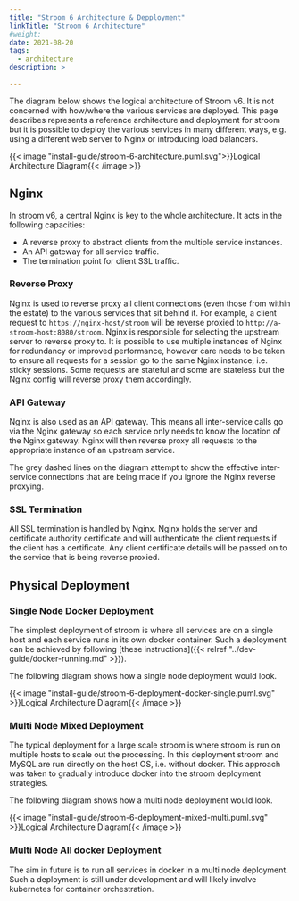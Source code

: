 ```yaml
---
title: "Stroom 6 Architecture & Depployment"
linkTitle: "Stroom 6 Architecture"
#weight:
date: 2021-08-20
tags: 
  - architecture
description: >
  
---
```


The diagram below shows the logical architecture of Stroom v6.
It is not concerned with how/where the various services are deployed.
This page describes represents a reference architecture and deployment for stroom but it is possible to deploy the various services in many different ways, e.g. using a different web server to Nginx or introducing load balancers.

{{< image "install-guide/stroom-6-architecture.puml.svg">}}Logical Architecture Diagram{{< /image >}}


## Nginx

In stroom v6, a central Nginx is key to the whole architecture.
It acts in the following capacities:

* A reverse proxy to abstract clients from the multiple service instances.
* An API gateway for all service traffic.
* The termination point for client SSL traffic.

### Reverse Proxy

Nginx is used to reverse proxy all client connections (even those from within the estate) to the various services that sit behind it.
For example, a client request to `https://nginx-host/stroom` will be reverse proxied to `http://a-stroom-host:8080/stroom`.
Nginx is responsible for selecting the upstream server to reverse proxy to.
It is possible to use multiple instances of Nginx for redundancy or improved performance, however care needs to be taken to ensure all requests for a session go to the same Nginx instance, i.e. sticky sessions.
Some requests are stateful and some are stateless but the Nginx config will reverse proxy them accordingly.

### API Gateway

Nginx is also used as an API gateway.
This means all inter-service calls go via the Nginx gateway so each service only needs to know the location of the Nginx gateway.
Nginx will then reverse proxy all requests to the appropriate instance of an upstream service.

The grey dashed lines on the diagram attempt to show the effective inter-service connections that are being made if you ignore the Nginx reverse proxying.

### SSL Termination

All SSL termination is handled by Nginx.
Nginx holds the server and certificate authority certificate and will authenticate the client requests if the client has a certificate.
Any client certificate details will be passed on to the service that is being reverse proxied.

## Physical Deployment

### Single Node Docker Deployment

The simplest deployment of stroom is where all services are on a single host and each service runs in its own docker container.
Such a deployment can be achieved by following [these instructions]({{< relref "../dev-guide/docker-running.md" >}}).

The following diagram shows how a single node deployment would look.

{{< image "install-guide/stroom-6-deployment-docker-single.puml.svg" >}}Logical Architecture Diagram{{< /image >}}

### Multi Node Mixed Deployment

The typical deployment for a large scale stroom is where stroom is run on multiple hosts to scale out the processing.
In this deployment stroom and MySQL are run directly on the host OS, i.e. without docker.
This approach was taken to gradually introduce docker into the stroom deployment strategies.

The following diagram shows how a multi node deployment would look.

{{< image "install-guide/stroom-6-deployment-mixed-multi.puml.svg" >}}Logical Architecture Diagram{{< /image >}}

### Multi Node All docker Deployment

The aim in future is to run all services in docker in a multi node deployment.
Such a deployment is still under development and will likely involve kubernetes for container orchestration.

